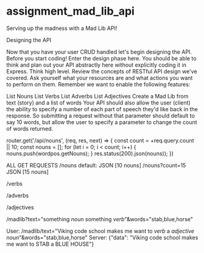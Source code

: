 # assignment_mad_lib_api
Serving up the madness with a Mad Lib API!

Designing the API

Now that you have your user CRUD handled let's begin designing the API. Before you start coding! Enter the design phase here. You should be able to think and plan out your API abstractly here without explicitly coding it in Express. Think high level. Review the concepts of RESTful API design we've covered. Ask yourself what your resources are and what actions you want to perform on them. Remember we want to enable the following features:

List Nouns
List Verbs
List Adverbs
List Adjectives
Create a Mad Lib from text (story) and a list of words
Your API should also allow the user (client) the ability to specify a number of each part of speech they'd like back in the response. So submitting a request without that parameter should default to say 10 words, but allow the user to specify a parameter to change the count of words returned.

router.get('/api/nouns', (req, res, next) => {
  const count = +req.query.count || 10;
  const nouns = [];
  for (let i = 0; i < count; i++) {
    nouns.push(wordpos.getNouns);
  }
  res.status(200).json(nouns));
})

ALL GET REQUESTS
/nouns
default: JSON [10 nouns]
/nouns?count=15
JSON [15 nouns]

/verbs

/adverbs

/adjectives

/madlib?text="something *noun* something *verb*"&words="stab,blue,horse"

User: /madlib/text="Viking code school makes me want to *verb* a *adjective* *noun*"&words="stab,blue,horse"
Server: {"data": "Viking code school makes me want to STAB a BLUE HOUSE"}
